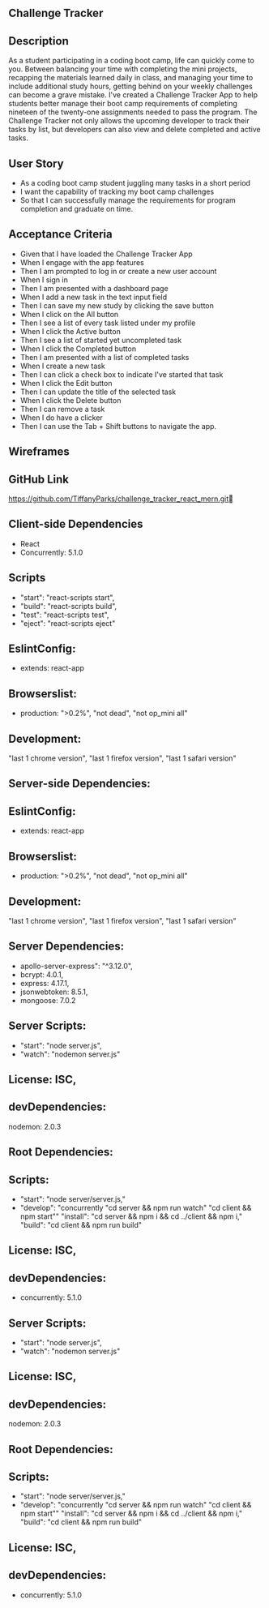 ## Challenge Tracker

## Description

As a student participating in a coding boot camp, life can quickly come to you. Between balancing your time with completing the mini projects, recapping the materials learned daily in class, and managing your time to include additional study hours, getting behind on your weekly challenges can become a grave mistake. I've created a Challenge Tracker App to help students better manage their boot camp requirements of completing nineteen of the twenty-one assignments needed to pass the program. The Challenge Tracker not only allows the upcoming developer to track their tasks by list, but developers can also view and delete completed and active tasks. 

## User Story

* As a coding boot camp student juggling many tasks in a short period
* I want the capability of tracking my boot camp challenges
* So that I can successfully manage the requirements for program completion and graduate on time.

## Acceptance Criteria

* Given that I have loaded the Challenge Tracker App
* When I engage with the app features
* Then I am prompted to log in or create a new user account
* When I sign in
* Then I am presented with a dashboard page
* When I add a new task in the text input field
* Then I can save my new study by clicking the save button
* When I click on the All button
* Then I see a list of every task listed under my profile
* When I click the Active button
* Then I see a list of started yet uncompleted task
* When I click the Completed button
* Then I am presented with a list of completed tasks
* When I create a new task
* Then I can click a check box to indicate I've started that task
* When I click the Edit button
* Then I can update the title of the selected task
* When I click the Delete button
* Then I can remove a task
* When I do have a clicker
* Then I can use the Tab + Shift buttons to navigate the app. 

## Wireframes



## GitHub Link
https://github.com/TiffanyParks/challenge_tracker_react_mern.git


## Client-side Dependencies
* React 
* Concurrently: 5.1.0

## Scripts
* "start": "react-scripts start",
* "build": "react-scripts build",
* "test": "react-scripts test",
* "eject": "react-scripts eject"

## EslintConfig: 
* extends: react-app
  
## Browserslist: 
* production: 
">0.2%",
"not dead",
"not op_mini all"

## Development: 
"last 1 chrome version",
"last 1 firefox version",
"last 1 safari version"


## Server-side Dependencies: 
## EslintConfig: 
* extends: react-app
  
## Browserslist: 
* production: 
">0.2%",
"not dead",
"not op_mini all"

## Development: 
"last 1 chrome version",
"last 1 firefox version",
"last 1 safari version"


## Server Dependencies: 
* apollo-server-express": "^3.12.0",
* bcrypt: 4.0.1,
* express: 4.17.1,
* jsonwebtoken: 8.5.1,
* mongoose: 7.0.2

## Server Scripts:
* "start": "node server.js",
* "watch": "nodemon server.js"

## License: ISC,

## devDependencies: 
nodemon: 2.0.3

## Root Dependencies:

## Scripts: 
* "start": "node server/server.js,"
* "develop": "concurrently \"cd server && npm run watch\" \"cd client && npm start\""
"install": "cd server && npm i && cd ../client && npm i,"
"build": "cd client && npm run build"

## License: ISC,

## devDependencies: 
* concurrently: 5.1.0

## Server Scripts:
* "start": "node server.js",
* "watch": "nodemon server.js"

## License: ISC,

## devDependencies: 
nodemon: 2.0.3

## Root Dependencies:

## Scripts: 
* "start": "node server/server.js,"
* "develop": "concurrently \"cd server && npm run watch\" \"cd client && npm start\""
"install": "cd server && npm i && cd ../client && npm i,"
"build": "cd client && npm run build"

## License: ISC,

## devDependencies: 
* concurrently: 5.1.0  


